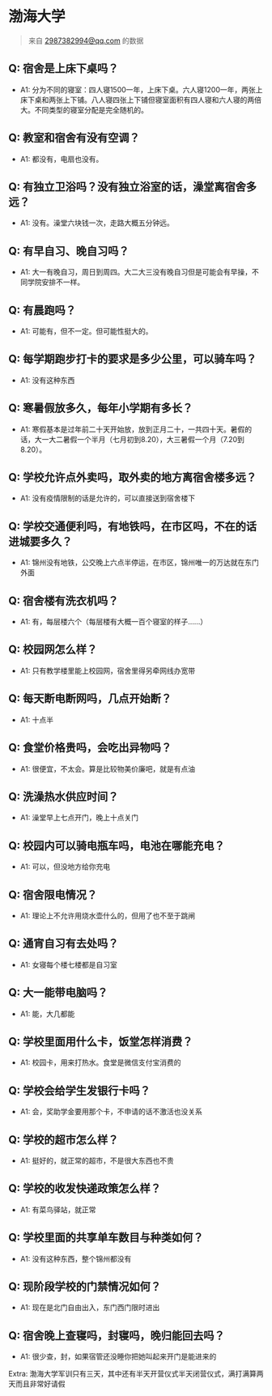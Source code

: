 # 渤海大学

> 来自 2987382994@qq.com 的数据

## Q: 宿舍是上床下桌吗？

- A1: 分为不同的寝室：四人寝1500一年，上床下桌。六人寝1200一年，两张上床下桌和两张上下铺。八人寝四张上下铺但寝室面积有四人寝和六人寝的两倍大。不同类型的寝室分配是完全随机的。

## Q: 教室和宿舍有没有空调？

- A1: 都没有，电扇也没有。

## Q: 有独立卫浴吗？没有独立浴室的话，澡堂离宿舍多远？

- A1: 没有。澡堂六块钱一次，走路大概五分钟远。

## Q: 有早自习、晚自习吗？

- A1: 大一有晚自习，周日到周四。大二大三没有晚自习但是可能会有早操，不同学院安排不一样。

## Q: 有晨跑吗？

- A1: 可能有，但不一定。但可能性挺大的。

## Q: 每学期跑步打卡的要求是多少公里，可以骑车吗？

- A1: 没有这种东西

## Q: 寒暑假放多久，每年小学期有多长？

- A1: 寒假基本是过年前二十天开始放，放到正月二十，一共四十天。暑假的话，大一大二暑假一个半月（七月初到8.20），大三暑假一个月（7.20到8.20）。

## Q: 学校允许点外卖吗，取外卖的地方离宿舍楼多远？

- A1: 没有疫情限制的话是允许的，可以直接送到宿舍楼下

## Q: 学校交通便利吗，有地铁吗，在市区吗，不在的话进城要多久？

- A1: 锦州没有地铁，公交晚上六点半停运，在市区，锦州唯一的万达就在东门外面

## Q: 宿舍楼有洗衣机吗？

- A1: 有，每层楼六个（每层楼有大概一百个寝室的样子……）

## Q: 校园网怎么样？

- A1: 只有教学楼里能上校园网，宿舍里得另牵网线办宽带

## Q: 每天断电断网吗，几点开始断？

- A1: 十点半

## Q: 食堂价格贵吗，会吃出异物吗？

- A1: 很便宜，不太会。算是比较物美价廉吧，就是有点油

## Q: 洗澡热水供应时间？

- A1: 澡堂早上七点开门，晚上十点关门

## Q: 校园内可以骑电瓶车吗，电池在哪能充电？

- A1: 可以，但没地方给你充电

## Q: 宿舍限电情况？

- A1: 理论上不允许用烧水壶什么的，但用了也不至于跳闸

## Q: 通宵自习有去处吗？

- A1: 女寝每个楼七楼都是自习室

## Q: 大一能带电脑吗？

- A1: 能，大几都能

## Q: 学校里面用什么卡，饭堂怎样消费？

- A1: 校园卡，用来打热水。食堂是微信支付宝消费的

## Q: 学校会给学生发银行卡吗？

- A1: 会，奖助学金要用那个卡，不申请的话不激活也没关系

## Q: 学校的超市怎么样？

- A1: 挺好的，就正常的超市，不是很大东西也不贵

## Q: 学校的收发快递政策怎么样？

- A1: 有菜鸟驿站，就正常

## Q: 学校里面的共享单车数目与种类如何？

- A1: 没有这种东西，整个锦州都没有

## Q: 现阶段学校的门禁情况如何？

- A1: 现在是北门自由出入，东门西门限时进出

## Q: 宿舍晚上查寝吗，封寝吗，晚归能回去吗？

- A1: 很少查，封，如果宿管还没睡你把她叫起来开门是能进来的

Extra: 渤海大学军训只有三天，其中还有半天开营仪式半天闭营仪式，满打满算两天而且非常好请假